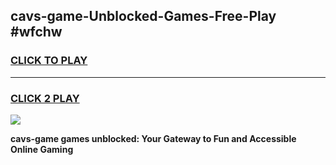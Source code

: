 
## cavs-game-Unblocked-Games-Free-Play #wfchw
<h3>
<a href="https://us.freeplayer.one?title=cavs-game&ref=9M">CLICK TO PLAY</a></h3>
<hr>

<h3>
<a href="https://us.freeplayer.one?title=cavs-game&ref=9M">CLICK 2 PLAY</a>
  
</h3>

<a href="https://us.freeplayer.one?title=cavs-game&ref=9M"><img src="https://clearcache.store/games.png"></a>


**cavs-game games unblocked: Your Gateway to Fun and Accessible Online Gaming**
